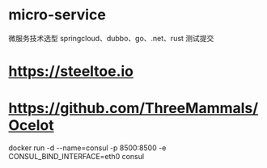 # micro-service
微服务技术选型 springcloud、dubbo、go、.net、rust
测试提交


# https://steeltoe.io
# https://github.com/ThreeMammals/Ocelot

docker run -d --name=consul -p 8500:8500 -e CONSUL_BIND_INTERFACE=eth0 consul